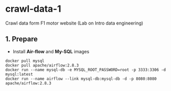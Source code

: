 # crawl-data-1
Crawl data form F1 motor website (Lab on Intro data engineering)

## 1. Prepare

- Install **Air-flow** and **My-SQL** images
```
docker pull mysql
docker pull apache/airflow:2.8.3
docker run --name mysql-db -e MYSQL_ROOT_PASSWORD=root -p 3333:3306 -d mysql:latest
docker run --name airflow --link mysql-db:mysql-db -d -p 8080:8080 apache/airflow:2.8.3
```
